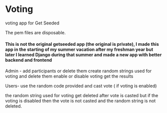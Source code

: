 # Voting
voting app for Get Seeded

The pem files are disposable.

#### This is not the original getseeded app (the original is private), I made this app in the starting of my summer vacation after my freshman year but later I learned Django during that summer and made a new app with better backend and frontend


Admin - 
  add participants or delete them
  create random strings used for voting and delete them
  enable or disable voting
  get the results
  
Users- 
   use the random code provided and cast vote ( if voting is enabled)
   
  

the random string used for voting get deleted after vote is casted but if the voting is disabled then the vote is not casted and the random string is not deleted.
